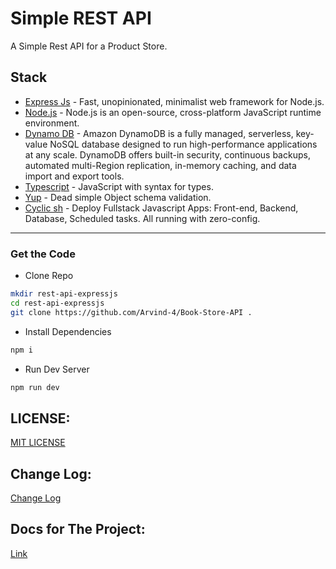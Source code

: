 # Simple REST API

A Simple Rest API for a Product Store.

## Stack

- [Express Js](https://expressjs.com/) - Fast, unopinionated, minimalist web framework for Node.js.
- [Node.js](https://nodejs.org/en/) - Node.js is an open-source, cross-platform JavaScript runtime environment.
- [Dynamo DB](https://aws.amazon.com/dynamodb/) - Amazon DynamoDB is a fully managed, serverless, key-value NoSQL database designed to run high-performance applications at any scale. DynamoDB offers built-in security, continuous backups, automated multi-Region replication, in-memory caching, and data import and export tools.
- [Typescript](https://www.typescriptlang.org/) - JavaScript with syntax for types.
- [Yup](https://github.com/jquense/yup) - Dead simple Object schema validation. 
- [Cyclic sh](https://www.cyclic.sh) - Deploy Fullstack Javascript Apps: Front-end, Backend, Database, Scheduled tasks. All running with zero-config.

---

### Get the Code

- Clone Repo

```bash
mkdir rest-api-expressjs
cd rest-api-expressjs
git clone https://github.com/Arvind-4/Book-Store-API .
```

- Install Dependencies

```bash
npm i
```

- Run Dev Server

```bash
npm run dev
```

## LICENSE:

[MIT LICENSE](https://github.com/Arvind-4/Book-Store-API/blob/main/LICENSE)

## Change Log:

[Change Log](https://github.com/Arvind-4/Book-Store-API/commits/main)

## Docs for The Project:

[Link](https://github.com/Arvind-4/Book-Store-API/blob/main/docs/api-docks.md)
